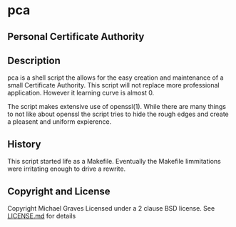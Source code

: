 # pca
## Personal Certificate Authority

## Description
pca is a shell script the allows for the easy creation and maintenance of a small Certificate
Authority.  This script will not replace more professional application.  However it learning
curve is almost 0.

The script makes extensive use of openssl(1).  While there are many things to not like about
openssl the script tries to hide the rough edges and create a pleasent and uniform expierence.


## History
This script started life as a Makefile.  Eventually the Makefile limmitations were irritating
enough to drive a rewrite.


## Copyright and License
Copyright Michael Graves
Licensed under a 2 clause BSD license.  See [LICENSE.md](LICENSE.md) for details
